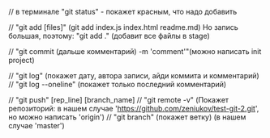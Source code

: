 // в терминале "git status" - покажет красным, что надо добавить

// "git add [files]" (git add index.js index.html readme.md) Но запись большая, поэтому: "git add ." (добавит все файлы в stage)

// "git commit (дальше комментарий) -m 'comment'"(можно написать init project)

// "git log" (покажет дату, автора записи, айди коммита и комментарий)
// "git log --oneline" (покажет только последний комментарий)

// "git push" [rep_line] [branch_name]
// "git remote -v" (Покажет репозиторий: в нашем случае 'https://github.com/zeniukov/test-git-2.git', но можно написать 'origin')
// "git branch" (покажет ветку) (в нашем случае 'master')